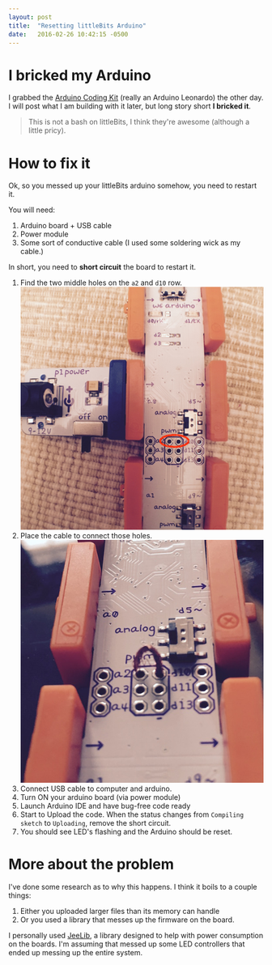 ```yaml
---
layout: post
title:  "Resetting littleBits Arduino"
date:   2016-02-26 10:42:15 -0500
---
```


# I bricked my Arduino
I grabbed the [Arduino Coding Kit](http://littlebits.cc/kits/arduino-coding-kit) (really an Arduino Leonardo) the other day.
I will post what I am building with it later, but long story short **I bricked it**.

> This is not a bash on littleBits, I think they're awesome (although a little pricy). 

# How to fix it 

Ok, so you messed up your littleBits arduino somehow, you need to restart it.

You will need:

1. Arduino board + USB cable
1. Power module 
1. Some sort of conductive cable (I used some soldering wick as my cable.)


In short, you need to __short circuit__ the board to restart it. 

1. Find the two middle holes on the `a2` and `d10` row. ![Holes](/assets/short_circuit.jpg)
1. Place the cable to connect those holes. ![connectedHoles](/assets/connection.jpg)
1. Connect USB cable to computer and arduino.
1. Turn ON your arduino board (via power module)
1. Launch Arduino IDE and have bug-free code ready
1. Start to Upload the code. When the status changes from `Compiling sketch` to `Uploading`, remove the short circuit.
1. You should see LED's flashing and the Arduino should be reset.


# More about the problem

I've done some research as to why this happens. I think it boils to a couple things:

1. Either you uploaded larger files than its memory can handle
1. Or you used a library that messes up the firmware on the board.

I personally used [JeeLib](https://github.com/jcw/jeelib), a library designed to help with power consumption on the
boards. I'm assuming that messed up some LED controllers that ended up messing up the entire system.
